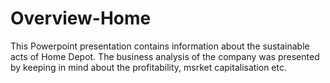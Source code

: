 # Overview-Home
This Powerpoint presentation contains information about the sustainable acts of Home Depot. The business analysis of the company was presented by keeping in mind about the  profitability, msrket capitalisation etc.
